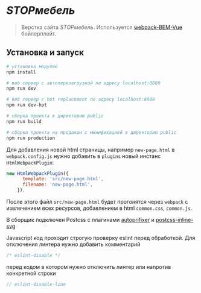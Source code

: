 # *STOPмебель*

> Верстка сайта *STOPмебель*. Используется [webpack-BEM-Vue](https://github.com/HummerHead87/webpack-BEM-Vue) бойлерплейт.

## Установка и запуск

```bash
# установка модулей
npm install

# веб сервер с автоперезагрузкой по адресу localhost:8080
npm run dev

# веб сервер с hot replacement по адресу localhost:8080
npm run dev-hot

# сборка проекта в директорию public
npm run build

# сборка проекта на продакшн с минификацией в директорию public
npm run production
```

Для добавления новой html страницы, например `new-page.html` в `webpack.config.js` нужно добавить в `plugins` новый инстанс `HtmlWebpackPlugin`:

```js
new HtmlWebpackPlugin({
      template: 'src/new-page.html',
      filename: 'new-page.html',
    }),
```

После этого файл `src/new-page.html` будет прогонятся через `webpack` c извлечением всех ресурсов, добавлением в html `common.css`, `common.js`.

В сборщик подключен Postcss с плагинами [autoprifixer](https://github.com/postcss/autoprefixer) и [postcss-inline-svg](https://github.com/TrySound/postcss-inline-svg)

Javascript код проходит строгую проверку eslint перед обработкой. Для отключения линтера нужно добавить комментарий

```JavaScript
/* eslint-disable */
```

перед кодом в котором нужно отключить линтер или напротив конкретной строки

```JavaScript
// eslint-disable-line
```
